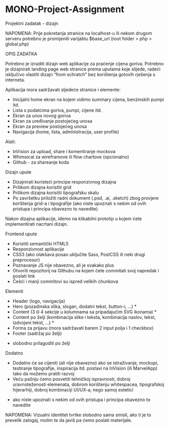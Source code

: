 # MONO-Project-Assignment


Projektni zadatak - dizajn


NAPOMENA: Prije pokretanja stranice na localhost-u ili nekom drugom serveru potrebno je promijeniti varijablu $base_url (root folder > php > global.php)


OPIS ZADATKA

Potrebno je izraditi dizajn web aplikacije za praćenje cijena goriva. Potrebno je dizajnirati landing page web stranice prema uputama koje slijede, radeći isključivo vlastiti dizajn “from schratch” bez korištenja gotovih rješenja s interneta. 


Aplikacija mora sadržavati sljedeće stranice i elemente:
- Inicijalni home ekran na kojem vidimo summary cijena, benzinskih pumpi itd.
- Lista s podatcima goriva, pumpi, cijene itd.
- Ekran za unos novog goriva
- Ekran za uređivanje postojećeg unosa
- Ekran za preview postojećeg unosa
- Navigacija (home, lista, administracija, user profile)


Alati:
- InVision za upload, share i komentiranje mockova
- Whimsical za wireframove ili flow chartove (opcionalno)
- Github - za shareanje koda


Dizajn upute
- Dizajnirati koristeći principe responzivnog dizajna
- Prilikom dizajna koristiti grid
- Prilikom dizajna koristiti tipografsku skalu
- Po završetku priložiti radni dokument (.psd, .ai, .sketch) zbog provjere korištenja grid-a i tipografije
(ako niste upoznati s nekim od ovih pristupa i principa obavezno to navedite)


Nakon dizajna aplikacije, idemo na klikabilni prototip u kojem ćete implementirati nacrtani dizajn. 


Frontend upute
- Koristiti semantički HTML5
- Responzivnost aplikacije
- CSS3 (ako olakšava posao uključite Sass, PostCSS ili neki drugi preprocesor)
- Poznavanje JS nije obavezno, ali je svakako plus
- Otvoriti repozitorij na Githubu na kojem ćete commitati svoj napredak i poslati link 
- Češći i manji commitovi su ispred velikih chunkova


Elementi 
- Header (logo, navigacija) 
- Hero (pozadinska slika, slogan, dodatni tekst, button-i, ...) * 
- Content (3 ili 4 sekcije u kolumnama sa pripadajućim SVG ikonama) * 
- Content po želji (kombinacija slike i teksta, kombinacija naslov, tekst, izdvojeni tekst, ...) * 
- Forma za prijavu (mora sadržavati barem 2 input polja i 1 checkbox) 
- Footer (sadržaj po želji) 
* slobodno prilagoditi po želji


Dodatno 
- Dodatno će se cijeniti (ali nije obavezno) ako se istraživanje, mockupi, testiranje tipografije, inspiracija itd. postavi na InVision (ili MarvelApp) tako da možemo pratiti razvoj 
- Veću pažnju ćemo posvetiti tehničkoj ispravnosti, dobroj uravnoteženosti elemenata, dobrom korištenju whitespacea, tipografskoj hijerarhiji, dobroj kombinaciji UI/UX-a, nego samoj estetici
* ako niste upoznati s nekim od ovih pristupa i principa obavezno to navedite


NAPOMENA: Vizualni identitet tvrtke slobodno sama smisli, ako ti je to prevelik zalogaj, molim te da javiš pa ćemo poslati materijale.
